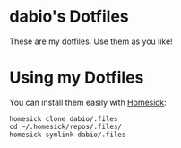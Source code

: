 # dabio's Dotfiles

These are my dotfiles. Use them as you like! 

# Using my Dotfiles

You can install them easily with [Homesick][homesick]:

    homesick clone dabio/.files
    cd ~/.homesick/repos/.files/
    homesick symlink dabio/.files

[homesick]: http://github.com/technicalpickles/homesick

